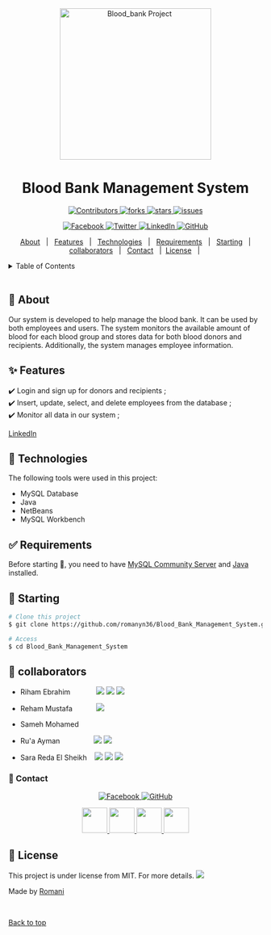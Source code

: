 


<div align="center" id="top"> 
<img src="/images/manageScreen.png" alt="Blood_bank Project" width="300" height="300" />

  <!-- <a href="/images/demo.mp4">Demo</a> -->
</div>

<h1 align="center">Blood Bank Management System</h1>

<p align="center">
<a href="https://github.com/romanyn36/Blood_Bank_Management_System/graphs/contributors">
  <img src="https://img.shields.io/github/contributors/romanyn36/Blood_Bank_Management_System.svg?style=for-the-badge" alt="Contributors" />
</a>


<a href="https://github.com/romanyn36/Blood_Bank_Management_System/network/members">
  <img src="https://img.shields.io/github/forks/romanyn36/Blood_Bank_Management_System.svg?style=for-the-badge" alt="forks" />
</a>

<a href="https://github.com/romanyn36/Blood_Bank_Management_System/stargazers">
  <img src="https://img.shields.io/github/stars/romanyn36/Blood_Bank_Management_System.svg?style=for-the-badge" alt="stars" />
</a>

<a href="https://github.com/romanyn36/Blood_Bank_Management_System/issues">
  <img src="https://img.shields.io/github/issues/romanyn36/Blood_Bank_Management_System.svg?style=for-the-badge" alt="issues" />
</a>



</p>
<p align="center">
 <a href="https://www.facebook.com/romanyn3/" target="_blank">
  <img src="https://img.shields.io/badge/-Romani-1877F2?style=flat&logo=facebook&logoColor=white" alt="Facebook" />
</a>

<a href="https://twitter.com/romanyn36" target="_blank">
  <img src="https://img.shields.io/badge/-@romanyn36-1DA1F2?style=flat&logo=twitter&logoColor=white" alt="Twitter" />
</a>

<!-- <a href="https://www.instagram.com/romanyn36/" target="_blank">
  <img src="https://img.shields.io/badge/-romanyn36-E4405F?style=flat&logo=instagram&logoColor=white" alt="Instagram" />
</a> -->


<!-- <a href="mailto:youremail@example.com" target="_blank">
  <img src="https://img.shields.io/badge/-Email-D14836?style=flat&logo=mail.ru&logoColor=white" alt="Email" />
</a> -->

<a href="https://www.linkedin.com/in/romanyn36" target="_blank">
  <img src="https://img.shields.io/badge/-@romanyn36-0077B5?style=flat&logo=linkedin&logoColor=white" alt="LinkedIn" />
</a>

<a href="https://github.com/romanyn36" target="_blank">
  <img src="https://img.shields.io/badge/-@romanyn36-181717?style=flat&logo=github&logoColor=white" alt="GitHub" />
</a>

</p>

<p align="center">
  <a href="#dart-about">About</a> &#xa0; | &#xa0; 
  <a href="#sparkles-features">Features</a> &#xa0; | &#xa0;
  <a href="#rocket-technologies">Technologies</a> &#xa0; | &#xa0;
  <a href="#white_check_mark-requirements">Requirements</a> &#xa0; | &#xa0;
  <a href="#checkered_flag-starting">Starting</a> &#xa0; | &#xa0;<a href="#busts_in_silhouette-collaborators">collaborators</a> &#xa0; | &#xa0;
<a href="#email-contact">Contact</a> &#xa0; | &#xa0;<a href="#memo-license">License</a> &#xa0; | &#xa0;
</p>

<!-- TABLE OF CONTENTS -->
<details>
  <summary>Table of Contents</summary>
  <ol>
    <li><a href="#dart-about">About</a></li>
    <li><a href="#sparkles-features">Features</a></li>
    <li><a href="#rocket-technologies">Technologies</a></li>
    <li><a href="#white_check_mark-requirements">Requirements</a></li>
    <li><a href="#checkered_flag-starting">Starting</a></li>
    <li><a href="#busts_in_silhouette-collaborators">collaborators</a></li>
    <li><a href="#email-contact">Contact</a></li>
    <li><a href="#memo-license">License</a></li>
    <li><a href="https://github.com/romanyn36" target="_blank">Author</a></li>
  </ol>
</details>

<br>

## :dart: About ##

Our system is developed to help manage the blood bank. It can be used by both employees and users. The system monitors the available amount of blood for each blood group and stores data for both blood donors and recipients. Additionally, the system manages employee information.

## :sparkles: Features ##

:heavy_check_mark: Login and sign up for donors and recipients ;\
:heavy_check_mark: Insert, update, select, and delete employees from the database ;\
:heavy_check_mark: Monitor all data in our system ;




[LinkedIn](https://www.linkedin.com/in/romanyn36/)



## :rocket: Technologies ##

The following tools were used in this project:
- MySQL Database
- Java
- NetBeans
- MySQL Workbench

## :white_check_mark: Requirements ##

Before starting :checkered_flag:, you need to have [MySQL Community Server](https://dev.mysql.com/downloads/mysql/) and [Java](https://www.oracle.com/java/technologies/downloads/) installed.

## :checkered_flag: Starting ##

```bash
# Clone this project
$ git clone https://github.com/romanyn36/Blood_Bank_Management_System.git

# Access
$ cd Blood_Bank_Management_System
```
## :busts_in_silhouette: collaborators ##
- Riham Ebrahim &nbsp;&nbsp;&nbsp;&nbsp;&nbsp;&nbsp;&nbsp;&nbsp;&nbsp;&nbsp;&nbsp;&nbsp;[![](https://img.shields.io/badge/-@rihamibrahim17-181717?style=flat&logo=github&logoColor=white)](https://github.com/rihamibrahim17) [![](https://img.shields.io/badge/-Riham_Ibrahim-0077B5?style=flat&logo=linkedin&logoColor=white)](https://www.linkedin.com/in/riham-ibrahim-61ab67227) [![](https://img.shields.io/badge/-Riham_Ibrahim-1877F2?style=flat&logo=facebook&logoColor=white)](https://www.facebook.com/reham.ibrahem.589?mibextid=ZbWKwL)

- Reham Mustafa&nbsp;&nbsp;&nbsp;&nbsp;&nbsp;&nbsp;&nbsp;&nbsp;&nbsp;&nbsp;&nbsp;&nbsp;[![](https://img.shields.io/badge/-Reham_Mustafa-181717?style=flat&logo=github&logoColor=white)](https://github.com/Reham-Mustafa)
- Sameh Mohamed

- Ru'a Ayman&nbsp; &nbsp;  &nbsp; &nbsp;&nbsp;&nbsp;&nbsp;&nbsp;&nbsp;&nbsp;&nbsp;&nbsp;&nbsp;&nbsp;[![](https://img.shields.io/badge/-@ruaaabdou1-181717?style=flat&logo=github&logoColor=white)](https://github.com/ruaaabdou1) [![](https://img.shields.io/badge/-Rua_Ayman-0077B5?style=flat&logo=linkedin&logoColor=white)](https://www.linkedin.com/in/ru-a-ayman-52245b228/)

- Sara Reda El Sheikh&nbsp;&nbsp;&nbsp;&nbsp;[![](https://img.shields.io/badge/-@SarahReda-181717?style=flat&logo=github&logoColor=white)](https://github.com/SarahReda) [![](https://img.shields.io/badge/-Sara_Elsheikh-0077B5?style=flat&logo=linkedin&logoColor=white)](https://www.linkedin.com/in/sara-elsheikh-095351205/)  [![](https://img.shields.io/badge/-Sara_Reda-1877F2?style=flat&logo=facebook&logoColor=white)](https://www.facebook.com/profile.php?id=100012880150340&mibextid=ZbWKwL)

 
 



### :email: Contact ##
<p align="center">
 <a href="https://www.facebook.com/romanyn3/" target="_blank">
  <img src="https://img.shields.io/badge/-Romani Nasser-1877F2?style=flat&logo=facebook&logoColor=white" alt="Facebook" />
</a>

<!-- <a href="https://twitter.com/romanyn36" target="_blank">
  <img src="https://img.shields.io/badge/-@romanyn36-1DA1F2?style=flat&logo=twitter&logoColor=white" alt="Twitter" /> -->
</a>

<!-- <a href="https://www.instagram.com/romanyn36/" target="_blank">
  <img src="https://img.shields.io/badge/-romanyn36-E4405F?style=flat&logo=instagram&logoColor=white" alt="Instagram" />
</a> -->


<!-- <a href="mailto:youremail@example.com" target="_blank">
  <img src="https://img.shields.io/badge/-Email-D14836?style=flat&logo=mail.ru&logoColor=white" alt="Email" />
</a> -->

<!-- <a href="https://www.linkedin.com/in/romanyn36" target="_blank">
  <img src="https://img.shields.io/badge/-@romanyn36-0077B5?style=flat&logo=linkedin&logoColor=white" alt="LinkedIn" />
</a> -->

<a href="https://github.com/romanyn36" target="_blank">
  <img src="https://img.shields.io/badge/-@romanyn36-181717?style=flat&logo=github&logoColor=white" alt="GitHub" />
</a>

</p>

<!-- social links -->
<p align="center">
<a href="https://romanyn36.github.io" target="_blank">
  <img height="50" src="https://user-images.githubusercontent.com/46517096/166972883-f5f1d88c-0246-4374-88ac-ded0f2cf0699.png"/>
</a>

<a href="https://www.linkedin.com/in/romanyn36/" target="_blank">
  <img height="50" src="https://user-images.githubusercontent.com/46517096/166973395-19676cd8-f8ec-4abf-83ff-da8243505b82.png"/>
</a>

<a href="https://dev.to/romanyn36" target="_blank">
  <img height="50" src="https://user-images.githubusercontent.com/46517096/166974096-7aeecad4-483e-4c85-983f-f4b37b3f794e.png"/>
</a>

<a href="https://twitter.com/romanyn36" target="_blank">
  <img height="50" src="https://user-images.githubusercontent.com/46517096/166974271-91dfa250-d70b-4cb9-8707-f1bda1b708c3.png"/>
</a>
</p>



## :memo: License ##

This project is under license from MIT. For more details. [![](https://img.shields.io/github/license/sourcerer-io/hall-of-fame.svg?colorB=ff0000)](https://github.com/romanyn36/romanyn36/blob/main/License.md)


Made by <a href="https://github.com/romanyn36" target="_blank">Romani</a>

&#xa0;

<a href="#top">Back to top</a>


